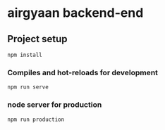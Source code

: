 # airgyaan backend-end

## Project setup
```
npm install
```

### Compiles and hot-reloads for development
```
npm run serve
```

### node server for production
```
npm run production
```
